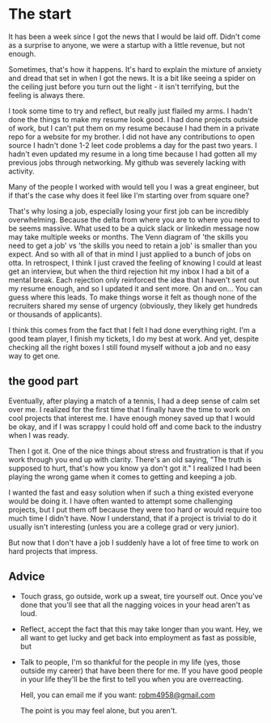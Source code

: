 # The start

It has been a week since I got the news that I would be laid off. Didn't come as a surprise to anyone, 
we were a startup with a little revenue, but not enough. 

Sometimes, that's how it happens. It's hard to explain the mixture of anxiety and dread that set in when 
I got the news. It is a bit like seeing a spider on the ceiling just before you turn out the light - it isn't
terrifying, but the feeling is always there. 

I took some time to try and reflect, but really just flailed my arms. I hadn't done the things to make 
my resume look good. I had done projects outside of work, but I can't put them on my resume because I 
had them in a private repo for a website for my brother. I did not have any contributions to open source
I hadn't done 1-2 leet code problems a day for the past two years. I hadn't even updated my resume
in a long time because I had gotten all my previous jobs through networking. My github was severely
lacking with activity.

Many of the people I worked with would tell you I was a great engineer, but if that's the case why does
it feel like I'm starting over from square one? 

That's why losing a job, especially losing your first job can be incredibly overwhelming. Because the delta from
where you are to where you need to be seems massive. What used to be a quick slack or linkedin message now may
take multiple weeks or months. The Venn diagram of 'the skills you need to get a job' vs 'the skills you need to retain a job'
is smaller than you expect. And so with all of that in mind I just applied to a bunch of jobs on otta. In retrospect, 
I think I just craved the feeling of knowing I could at least get an interview, but when the third rejection hit my 
inbox I had a bit of a mental break. Each rejection only reinforced the idea that I haven't sent out my resume enough, 
and so I updated it and sent more. On and on... You can guess where this leads. To make things worse it felt as though
none of the recruiters shared my sense of urgency (obviously, they likely get hundreds or thousands of applicants).

I think this comes from the fact that I felt I had done everything right. I'm a good team player, I finish my tickets,
I do my best at work. And yet, despite checking all the right boxes I still found myself without a job and no easy way
to get one. 

## the good part

Eventually, after playing a match of a tennis, I had a deep sense of calm set over me. I realized for the first time
that I finally have the time to work on cool projects that interest me. I have enough money saved up that I would be okay,
and if I was scrappy I could hold off and come back to the industry when I was ready.

Then I got it. One of the nice things about stress and frustration is that if you work through you end up with 
clarity. There's an old saying, "The truth is supposed to hurt, that's how you know ya don't got it." I realized I had
been playing the wrong game when it comes to getting and keeping a job.

I wanted the fast and easy solution when if such a thing existed everyone would be doing it. I have often wanted to
attempt some challenging projects, but I put them off because they were too hard or would require too much time I didn't 
have. Now I understand, that if a project is trivial to do it usually isn't interesting (unless you are a college grad
or very junior). 

But now that I don't have a job I suddenly have a lot of free time to work on hard projects that impress.

## Advice

* Touch grass, go outside, work up a sweat, tire yourself out. Once you've done that you'll see that all 
  the nagging voices in your head aren't as loud.

* Reflect, accept the fact that this may take longer than you want. Hey, we all want to get lucky and 
  get back into employment as fast as possible, but 

* Talk to people, I'm so thankful for the people in my life (yes, those outside my career) that have
  been there for me. If you have good people in your life they'll be the first to tell you when you are
  overreacting.
  
  Hell, you can email me if you want: robm4958@gmail.com
  
  The point is you may feel alone, but you aren't. 

